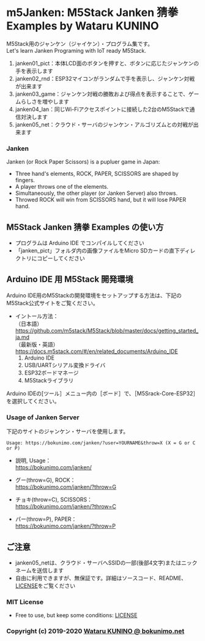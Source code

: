 # m5Janken: M5Stack Janken 猜拳 Examples by Wataru KUNINO

M5Stack用のジャンケン（ジャイケン）・プログラム集です。  
Let's learn Janken Programing with IoT ready M5Stack.  

1. janken01_pict：本体LCD面のボタンを押すと、ボタンに応じたジャンケンの手を表示します
2. janken02_rnd：ESP32マイコンがランダムで手を表示し、ジャンケン対戦が出来ます
3. janken03_game：ジャンケン対戦の勝敗および得点を表示することで、ゲームらしさを増やします
4. janken04_lan：同じWi-Fiアクセスポイントに接続した2台のM5Stackで通信対決します
5. janken05_net：クラウド・サーバのジャンケン・アルゴリズムとの対戦が出来ます

### Janken

Janken (or Rock Paper Scissors) is a pupluer game in Japan:
- Three hand's elements, ROCK, PAPER, SCISSORS are shaped by fingers.
- A player throws one of the elements.
- Simultaneously, the other player (or Janken Server) also throws.
- Throwed ROCK will win from SCISSORS hand, but it will lose PAPER hand.

## M5Stack Janken 猜拳 Examples の使い方

- プログラムは Arduino IDE でコンパイルしてください
- 「janken_pict」フォルダ内の画像ファイルをMicro SDカードの直下ディレクトリにコピーしてください

## Arduino IDE 用 M5Stack 開発環境
Arduino IDE用のM5Stackの開発環境をセットアップする方法は、下記のM5Stack公式サイトをご覧ください。  

- イントール方法：  
	（日本語）https://github.com/m5stack/M5Stack/blob/master/docs/getting_started_ja.md  
	（最新版・英語）https://docs.m5stack.com/#/en/related_documents/Arduino_IDE  
	1. Arduino IDE  
	2. USB/UARTシリアル変換ドライバ  
	3. ESP32ボードマネージ  
	4. M5Stackライブラリ  
  
Arduino IDEの[ツール］メニュー内の［ボード］で、［M5Srack-Core-ESP32］を選択してください。

### Usage of Janken Server
下記のサイトのジャンケン・サーバを使用します。

	Usage: https://bokunimo.com/janken/?user=YOURNAME&throw=X (X = G or C or P)  

- 説明, Usage：  
	https://bokunimo.com/janken/  

- グー(throw=G), ROCK：  
	https://bokunimo.com/janken/?throw=G  

- チョキ(throw=C), SCISSORS：  
	https://bokunimo.com/janken/?throw=C  

- パー(throw=P), PAPER：  
	https://bokunimo.com/janken/?throw=P  

## ご注意
- janken05_netは、クラウド・サーバへSSIDの一部(後部4文字)またはニックネームを送信します
- 自由に利用できますが、無保証です。詳細はソースコード、README、[LICENSE](https://github.com/bokunimowakaru/m5Janken/blob/master/LICENSE)をご覧ください

### MIT License
- Free to use, but keep some conditions: [LICENSE](https://github.com/bokunimowakaru/m5Janken/blob/master/LICENSE)

### Copyright (c) 2019-2020 [Wataru KUNINO @ bokunimo.net](https://bokunimo.net)
